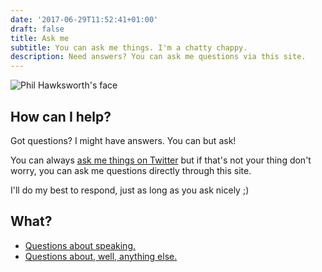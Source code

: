 ```yaml
---
date: '2017-06-29T11:52:41+01:00'
draft: false
title: Ask me
subtitle: You can ask me things. I'm a chatty chappy.
description: Need answers? You can ask me questions via this site.
---
```

<img src="/images/philhawksworth-goon@2x.jpg" alt="Phil Hawksworth's face" class="avatar avatar-upclose" />

## How can I help?

Got questions? I might have answers. You can but ask!

You can always [ask me things on Twitter](https://www.twitter.com/philhawksworth) but if that's not your thing don't worry, you can ask me questions directly through this site.

I'll do my best to respond, just as long as you ask nicely ;)


## What?

- [Questions about speaking.](to-speak)
- [Questions about, well, anything else.](anything)
